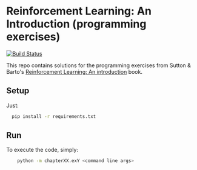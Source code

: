 # Reinforcement Learning: An Introduction (programming exercises)

[![Build Status](https://github.com/jmrf/RL-an-introduction.svg?branch=master)](https://travis-ci.org/jmrf/RL-an-introduction)

This repo contains solutions for the programming exercises from Sutton & Barto's
[Reinforcement Learning: An introduction](https://drive.google.com/file/d/1opPSz5AZ_kVa1uWOdOiveNiBFiEOHjkG/view) book.


## Setup

Just:
```bash
  pip install -r requirements.txt
```

## Run

To execute the code, simply:
```bash
    python -m chapterXX.exY <command line args>
```

